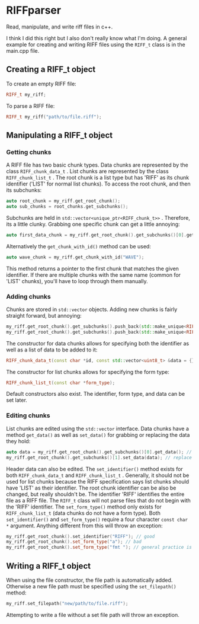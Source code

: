 # RIFFparser

Read, manipulate, and write riff files in c++.

I think I did this right but I also don't really know what I'm doing. A general example for creating and writing RIFF files using the `RIFF_t` class is in the main.cpp file.

## Creating a RIFF_t object

To create an empty RIFF file:

```cpp
RIFF_t my_riff;
```

To parse a RIFF file:

```cpp
RIFF_t my_riff("path/to/file.riff");
```

## Manipulating a RIFF_t object

### Getting chunks

A RIFF file has two basic chunk types. Data chunks are represented by the class `RIFF_chunk_data_t` . List chunks are represented by the class `RIFF_chunk_list_t` . The root chunk is a list type but has 'RIFF' as its chunk identifier ('LIST' for normal list chunks). To access the root chunk, and then its subchunks:

```cpp
auto root_chunk = my_riff.get_root_chunk();
auto sub_chunks = root_chunks.get_subchunks();
```

Subchunks are held in `std::vector<unique_ptr<RIFF_chunk_t>>` . Therefore, its a little clunky. Grabbing one specific chunk can get a little annoying:

```cpp
auto first_data_chunk = my_riff.get_root_chunk().get_subchunks()[0].get();
```

Alternatively the `get_chunk_with_id()` method can be used:

```cpp
auto wave_chunk = my_riff.get_chunk_with_id("WAVE");
```

This method returns a pointer to the first chunk that matches the given identifier. If there are multiple chunks with the same name (common for 'LIST' chunks), you'll have to loop through them manually.

### Adding chunks

Chunks are stored in `std::vector` objects. Adding new chunks is fairly straight forward, but annoying:

```cpp
my_riff.get_root_chunk().get_subchunks().push_back(std::make_unique<RIFF_chunk_data_t>("DATA", {0, 1, 2, 3, 4})); // for data chunks
my_riff.get_root_chunk().get_subchunks().push_back(std::make_unique<RIFF_chunk_list_t>("FORM")); // for list chunks
```

The constructor for data chunks allows for specifying both the identifier as well as a list of data to be added to it:

```cpp
RIFF_chunk_data_t(const char *id, const std::vector<uint8_t> &data = {});
```

The constructor for list chunks allows for specifying the form type:

```cpp
RIFF_chunk_list_t(const char *form_type);
```

Default constructors also exist. The identifier, form type, and data can be set later.

### Editing chunks

List chunks are edited using the `std::vector` interface. Data chunks have a method `get_data()` as well as `set_data()` for grabbing or replacing the data they hold:

```cpp
auto data = my_riff.get_root_chunk().get_subchunks()[0].get_data(); // get the data held in the first data chunk
my_riff.get_root_chunk().get_subchunks()[1].set_data(data); // replace the data in the second data chunk with the data from the first
```

Header data can also be edited. The `set_identifier()` method exists for both `RIFF_chunk_data_t` and `RIFF_chunk_list_t` . Generally, it should not be used for list chunks because the RIFF specification says list chunks should have 'LIST' as their identifier. The root chunk identifier can be also be changed, but really shouldn't be. The identifier 'RIFF' identifies the entire file as a RIFF file. The `RIFF_t` class will not parse files that do not begin with the 'RIFF' identifier. The `set_form_type()` method only exists for `RIFF_chunk_list_t` (data chunks do not have a form type). Both `set_identifier()` and `set_form_type()` require a four character `const char *` argument. Anything different from this will throw an exception:

```cpp
my_riff.get_root_chunk().set_identifier("RIFF"); // good
my_riff.get_root_chunk().set_form_type("a"); // bad
my_riff.get_root_chunk().set_form_type("fmt "); // general practice is to add spaces if the identifier is less than four characters long
```

## Writing a RIFF_t object

When using the file constructor, the file path is automatically added. Otherwise a new file path must be specified using the `set_filepath()` method:

```cpp
my_riff.set_filepath("new/path/to/file.riff");
```

Attempting to write a file without a set file path will throw an exception.
